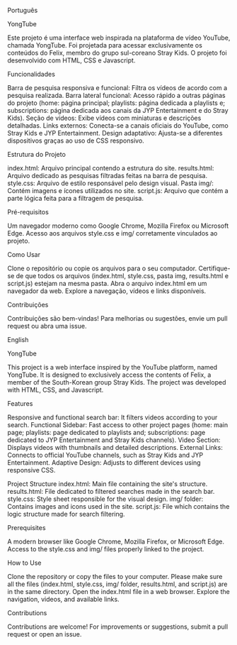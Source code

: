 Português

YongTube

Este projeto é uma interface web inspirada na plataforma de vídeo YouTube, chamada YongTube. Foi projetada para acessar exclusivamente os conteúdos do Felix, membro do grupo sul-coreano Stray Kids. O projeto foi desenvolvido com HTML, CSS e Javascript.

Funcionalidades

Barra de pesquisa responsiva e funcional: Filtra os vídeos de acordo com a pesquisa realizada.
Barra lateral funcional: Acesso rápido a outras páginas do projeto (home: página principal; playlists: página dedicada a playlists e; subscriptions: página dedicada aos canais da JYP Entertainment e do Stray Kids).
Seção de vídeos: Exibe vídeos com miniaturas e descrições detalhadas.
Links externos: Conecta-se a canais oficiais do YouTube, como Stray Kids e JYP Entertainment.
Design adaptativo: Ajusta-se a diferentes dispositivos graças ao uso de CSS responsivo.

Estrutura do Projeto

index.html: Arquivo principal contendo a estrutura do site.
results.html: Arquivo dedicado as pesquisas filtradas feitas na barra de pesquisa.
style.css: Arquivo de estilo responsável pelo design visual.
Pasta img/: Contém imagens e ícones utilizados no site.
script.js: Arquivo que contém a parte lógica feita para a filtragem de pesquisa.

Pré-requisitos

Um navegador moderno como Google Chrome, Mozilla Firefox ou Microsoft Edge.
Acesso aos arquivos style.css e img/ corretamente vinculados ao projeto.

Como Usar

Clone o repositório ou copie os arquivos para o seu computador.
Certifique-se de que todos os arquivos (index.html, style.css, pasta img, results.html e script.js) estejam na mesma pasta.
Abra o arquivo index.html em um navegador da web.
Explore a navegação, vídeos e links disponíveis.

Contribuições

Contribuições são bem-vindas! Para melhorias ou sugestões, envie um pull request ou abra uma issue.


English

YongTube

This project is a web interface inspired by the YouTube platform, named YongTube. It is designed to exclusively access the contents of Felix, a member of the South-Korean group Stray Kids. The project was developed with HTML, CSS, and Javascript.

Features

Responsive and functional search bar: It filters videos according to your search. 
Functional Sidebar: Fast access to other project pages (home: main page; playlists: page dedicated to playlists and; subscriptions: page dedicated to JYP Entertainment and Stray Kids channels).
Video Section: Displays videos with thumbnails and detailed descriptions.
External Links: Connects to official YouTube channels, such as Stray Kids and JYP Entertainment.
Adaptive Design: Adjusts to different devices using responsive CSS.

Project Structure
index.html: Main file containing the site's structure.
results.html: File dedicated to filtered searches made in the search bar.
style.css: Style sheet responsible for the visual design.
img/ folder: Contains images and icons used in the site.
script.js: File which contains the logic structure made for search filtering.

Prerequisites

A modern browser like Google Chrome, Mozilla Firefox, or Microsoft Edge.
Access to the style.css and img/ files properly linked to the project.

How to Use

Clone the repository or copy the files to your computer.
Please make sure all the files (index.html, style.css, img/ folder, results.html, and script.js) are in the same directory.
Open the index.html file in a web browser.
Explore the navigation, videos, and available links.

Contributions

Contributions are welcome! For improvements or suggestions, submit a pull request or open an issue.
